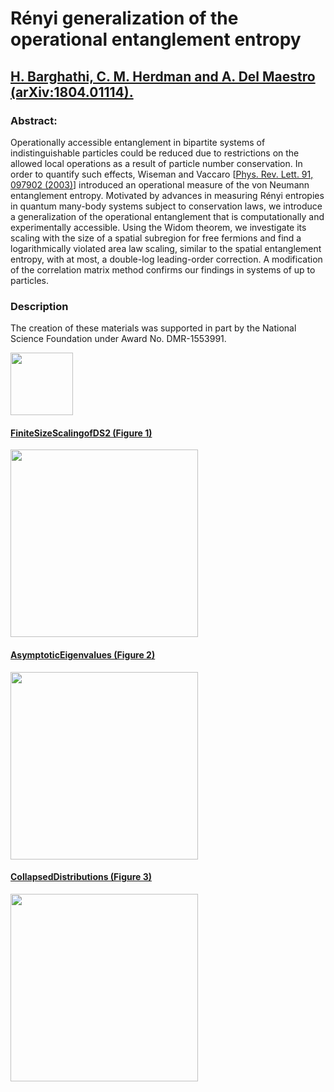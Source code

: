 # R&#233;nyi generalization of the operational entanglement entropy
## [H. Barghathi, C. M. Herdman and A. Del Maestro (arXiv:1804.01114).](https://arxiv.org/abs/1804.01114)

### Abstract:
Operationally accessible entanglement in bipartite systems of indistinguishable particles could be reduced due to restrictions on the allowed local operations as a result of particle number conservation. In order to quantify such effects, Wiseman and Vaccaro [[Phys. Rev. Lett. 91, 097902 (2003)](https://doi.org/10.1103/PhysRevLett.91.097902)] introduced an operational measure of the von Neumann entanglement entropy. Motivated by advances in measuring R&#233;nyi entropies in quantum many-body systems subject to conservation laws, we introduce a generalization of the operational entanglement that is computationally and experimentally accessible.  Using the Widom theorem, we investigate its scaling with the size of a spatial subregion for free fermions and find a logarithmically violated area law scaling, similar to the spatial entanglement entropy, with at most, a double-log leading-order correction. A modification of the correlation matrix method confirms our findings in systems of up to <math>10^5</math> particles.

### Description

The creation of these materials was supported in part by the National Science Foundation under Award No. DMR-1553991.

[<img width="100px" src="https://www.nsf.gov/images/logos/NSF_4-Color_bitmap_Logo.png">](http://www.nsf.gov/awardsearch/showAward?AWD_ID=1553991)

#### [FiniteSizeScalingofDS2 (Figure 1)](https://github.com/DelMaestroGroup/PartEntFermions/tree/master/FiniteSizeScalingofDS2)

<img src="https://github.com/DelMaestroGroup/OperationalEntanglementFreeFermions/blob/master/FiniteSizeScalingofDS2/FiniteSizeScalingofDS2.png" width=300px>

#### [AsymptoticEigenvalues (Figure 2)](https://github.com/DelMaestroGroup/PartEntFermions/tree/master/AsymptoticEigenvalues)

<img src="https://github.com/DelMaestroGroup/OperationalEntanglementFreeFermions/blob/master/AsymptoticEigenvalues/AsymptoticEigenvalues.png" width=300px>

#### [CollapsedDistributions	(Figure 3)](https://github.com/DelMaestroGroup/PartEntFermions/tree/master/CollapsedDistributions)

<img src="https://github.com/DelMaestroGroup/OperationalEntanglementFreeFermions/blob/master/CollapsedDistributions/CollapsedDistributions.png" width=300px>
